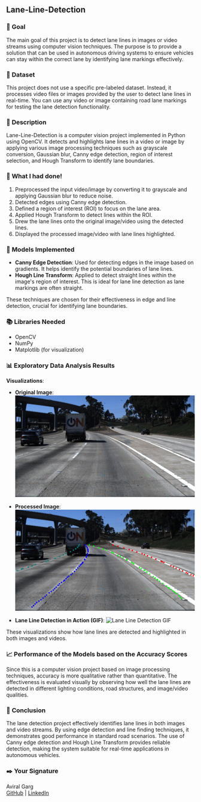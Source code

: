 ## **Lane-Line-Detection**

### 🎯 **Goal**

The main goal of this project is to detect lane lines in images or video streams using computer vision techniques. The purpose is to provide a solution that can be used in autonomous driving systems to ensure vehicles can stay within the correct lane by identifying lane markings effectively.

### 🧵 **Dataset**

This project does not use a specific pre-labeled dataset. Instead, it processes video files or images provided by the user to detect lane lines in real-time. You can use any video or image containing road lane markings for testing the lane detection functionality.

### 🧾 **Description**

Lane-Line-Detection is a computer vision project implemented in Python using OpenCV. It detects and highlights lane lines in a video or image by applying various image processing techniques such as grayscale conversion, Gaussian blur, Canny edge detection, region of interest selection, and Hough Transform to identify lane boundaries.

### 🧮 **What I had done!**

1. Preprocessed the input video/image by converting it to grayscale and applying Gaussian blur to reduce noise.
2. Detected edges using Canny edge detection.
3. Defined a region of interest (ROI) to focus on the lane area.
4. Applied Hough Transform to detect lines within the ROI.
5. Drew the lane lines onto the original image/video using the detected lines.
6. Displayed the processed image/video with lane lines highlighted.

### 🚀 **Models Implemented**

- **Canny Edge Detection**: Used for detecting edges in the image based on gradients. It helps identify the potential boundaries of lane lines.
- **Hough Line Transform**: Applied to detect straight lines within the image's region of interest. This is ideal for lane line detection as lane markings are often straight.
  
These techniques are chosen for their effectiveness in edge and line detection, crucial for identifying lane boundaries.

### 📚 **Libraries Needed**

- OpenCV
- NumPy
- Matplotlib (for visualization)

### 📊 **Exploratory Data Analysis Results**

**Visualizations**:

- **Original Image**:
  ![Original Image](./testimg.jpg)

- **Processed Image**:
  ![Processed Image](./testimageresult.png)

- **Lane Line Detection in Action (GIF)**:
  ![Lane Line Detection GIF](./finalresult.gif)

These visualizations show how lane lines are detected and highlighted in both images and videos.

### 📈 **Performance of the Models based on the Accuracy Scores**

Since this is a computer vision project based on image processing techniques, accuracy is more qualitative rather than quantitative. The effectiveness is evaluated visually by observing how well the lane lines are detected in different lighting conditions, road structures, and image/video qualities.

### 📢 **Conclusion**

The lane detection project effectively identifies lane lines in both images and video streams. By using edge detection and line finding techniques, it demonstrates good performance in standard road scenarios. The use of Canny edge detection and Hough Line Transform provides reliable detection, making the system suitable for real-time applications in autonomous vehicles.

### ✒️ **Your Signature**

Aviral Garg  
[GitHub](https://github.com/aviralgarg05) | [LinkedIn](https://linkedin.com/in/aviralgarg05)
